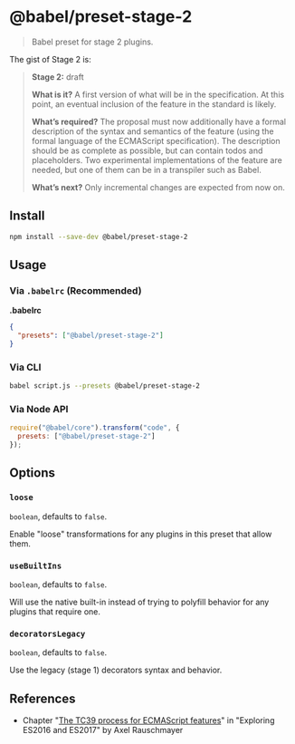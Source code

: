 # @babel/preset-stage-2

> Babel preset for stage 2 plugins.

The gist of Stage 2 is:

> **Stage 2:** draft
>
> **What is it?** A first version of what will be in the specification. At this point, an eventual inclusion of the feature in the standard is likely.
>
> **What’s required?** The proposal must now additionally have a formal description of the syntax and semantics of the feature (using the formal language of the ECMAScript specification). The description should be as complete as possible, but can contain todos and placeholders. Two experimental implementations of the feature are needed, but one of them can be in a transpiler such as Babel.
>
> **What’s next?** Only incremental changes are expected from now on.

## Install

```sh
npm install --save-dev @babel/preset-stage-2
```

## Usage

### Via `.babelrc` (Recommended)

**.babelrc**

```json
{
  "presets": ["@babel/preset-stage-2"]
}
```

### Via CLI

```sh
babel script.js --presets @babel/preset-stage-2
```

### Via Node API

```javascript
require("@babel/core").transform("code", {
  presets: ["@babel/preset-stage-2"]
});
```

## Options

### `loose`

`boolean`, defaults to `false`.

Enable "loose" transformations for any plugins in this preset that allow them.

### `useBuiltIns`

`boolean`, defaults to `false`.

Will use the native built-in instead of trying to polyfill behavior for any plugins that require one.

### `decoratorsLegacy`

`boolean`, defaults to `false`.

Use the legacy (stage 1) decorators syntax and behavior.

## References

- Chapter "[The TC39 process for ECMAScript features](http://exploringjs.com/es2016-es2017/ch_tc39-process.html)" in "Exploring ES2016 and ES2017" by Axel Rauschmayer
